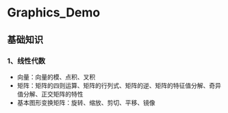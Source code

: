 # Graphics_Demo

## 基础知识

### 1、线性代数

* 向量：向量的模、点积、叉积
* 矩阵：矩阵的四则运算、矩阵的行列式、矩阵的逆、矩阵的特征值分解、奇异值分解、正交矩阵的特性
* 基本图形变换矩阵：旋转、缩放、剪切、平移、镜像
